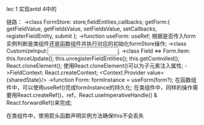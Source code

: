 lec 1
实现antd 4中的<Form>
链路：
 ->class FormStore:
      store,fieldEntities,callbacks;
      getForm:{
      getFieldValue,
      getFieldsValue,
      setFieldsValue,
      setCallbacks,
      registerFieldEntity,
      submit
      }; 
->function useForm:
      useRef;
      根据是否传入form实例判断是类组件还是函数组件并执行对应的初始化formStore操作;
->class CustomizeInput:<input />;
->class Field <=> Form.Item:
      this.forceUpdate();
      this.unregisterFieldEntities();
      this.getControlled();
      React.cloneElement();
      使用React.cloneElement()可以为子元素注入属性;
->FieldContext:
      React.createContext<T>;
      <Context.Provider value={sharedState}/>
->function Form:
      formInstance = useForm(form?);
      在函数组件中，可以使用useRef()完成formInstance的持久化;
      在类组件中，同样的操作需要用React.createRef()，ref，React.useImperativeHandle() & React.forwardRef()来完成;

在类组件中，使用箭头函数声明实例方法确保this不会丢失

      
